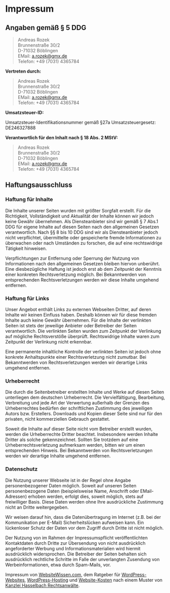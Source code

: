 # Impressum #

## Angaben gemäß § 5 DDG ##

> Andreas Rozek<br>
> Brunnenstraße 30/2<br>
> D-71032 Böblingen<br>
> EMail: a.rozek@gmx.de<br>
> Telefon: +49 (7031) 4365784

**Vertreten durch:**

> Andreas Rozek<br>
> Brunnenstraße 30/2<br>
> D-71032 Böblingen<br>
> EMail: a.rozek@gmx.de<br>
> Telefon: +49 (7031) 4365784

**Umsatzsteuer-ID:**

Umsatzsteuer-Identifikationsnummer gemäß §27a Umsatzsteuergesetz: DE246327888

**Verantwortlich für den Inhalt nach § 18 Abs. 2 MStV:**

> Andreas Rozek<br>
> Brunnenstraße 30/2<br>
> D-71032 Böblingen<br>
> EMail: a.rozek@gmx.de<br>
> Telefon: +49 (7031) 4365784

## Haftungsausschluss ##

### Haftung für Inhalte ###

Die Inhalte unserer Seiten wurden mit größter Sorgfalt erstellt. Für die Richtigkeit, Vollständigkeit und Aktualität der Inhalte können wir jedoch keine Gewähr übernehmen. Als Diensteanbieter sind wir gemäß § 7 Abs.1 DDG für eigene Inhalte auf diesen Seiten nach den allgemeinen Gesetzen verantwortlich. Nach §§ 8 bis 10 DDG sind wir als Diensteanbieter jedoch nicht verpflichtet, übermittelte oder gespeicherte fremde Informationen zu überwachen oder nach Umständen zu forschen, die auf eine rechtswidrige Tätigkeit hinweisen.

Verpflichtungen zur Entfernung oder Sperrung der Nutzung von Informationen nach den allgemeinen Gesetzen bleiben hiervon unberührt. Eine diesbezügliche Haftung ist jedoch erst ab dem Zeitpunkt der Kenntnis einer konkreten Rechtsverletzung möglich. Bei Bekanntwerden von entsprechenden Rechtsverletzungen werden wir diese Inhalte umgehend entfernen.

### Haftung für Links ###

Unser Angebot enthält Links zu externen Webseiten Dritter, auf deren Inhalte wir keinen Einfluss haben. Deshalb können wir für diese fremden Inhalte auch keine Gewähr übernehmen. Für die Inhalte der verlinkten Seiten ist stets der jeweilige Anbieter oder Betreiber der Seiten verantwortlich. Die verlinkten Seiten wurden zum Zeitpunkt der Verlinkung auf mögliche Rechtsverstöße überprüft. Rechtswidrige Inhalte waren zum Zeitpunkt der Verlinkung nicht erkennbar.

Eine permanente inhaltliche Kontrolle der verlinkten Seiten ist jedoch ohne konkrete Anhaltspunkte einer Rechtsverletzung nicht zumutbar. Bei Bekanntwerden von Rechtsverletzungen werden wir derartige Links umgehend entfernen.

### Urheberrecht ###

Die durch die Seitenbetreiber erstellten Inhalte und Werke auf diesen Seiten unterliegen dem deutschen Urheberrecht. Die Vervielfältigung, Bearbeitung, Verbreitung und jede Art der Verwertung außerhalb der Grenzen des Urheberrechtes bedürfen der schriftlichen Zustimmung des jeweiligen Autors bzw. Erstellers. Downloads und Kopien dieser Seite sind nur für den privaten, nicht kommerziellen Gebrauch gestattet.

Soweit die Inhalte auf dieser Seite nicht vom Betreiber erstellt wurden, werden die Urheberrechte Dritter beachtet. Insbesondere werden Inhalte Dritter als solche gekennzeichnet. Sollten Sie trotzdem auf eine Urheberrechtsverletzung aufmerksam werden, bitten wir um einen entsprechenden Hinweis. Bei Bekanntwerden von Rechtsverletzungen werden wir derartige Inhalte umgehend entfernen.

### Datenschutz ###

Die Nutzung unserer Webseite ist in der Regel ohne Angabe personenbezogener Daten möglich. Soweit auf unseren Seiten personenbezogene Daten (beispielsweise Name, Anschrift oder EMail-Adressen) erhoben werden, erfolgt dies, soweit möglich, stets auf freiwilliger Basis. Diese Daten werden ohne Ihre ausdrückliche Zustimmung nicht an Dritte weitergegeben.

Wir weisen darauf hin, dass die Datenübertragung im Internet (z.B. bei der Kommunikation per E-Mail) Sicherheitslücken aufweisen kann. Ein lückenloser Schutz der Daten vor dem Zugriff durch Dritte ist nicht möglich.

Der Nutzung von im Rahmen der Impressumspflicht veröffentlichten Kontaktdaten durch Dritte zur Übersendung von nicht ausdrücklich angeforderter Werbung und Informationsmaterialien wird hiermit ausdrücklich widersprochen. Die Betreiber der Seiten behalten sich ausdrücklich rechtliche Schritte im Falle der unverlangten Zusendung von Werbeinformationen, etwa durch Spam-Mails, vor.

Impressum von <a href="https://websitewissen.com" rel="dofollow">WebsiteWissen.com</a>, dem Ratgeber für <a href="https://websitewissen.com/wordpress-website-erstellen" rel="dofollow">WordPress-Websites</a>, <a href="https://websitewissen.com/wordpress-hosting-vergleich" rel="dofollow">WordPress-Hosting</a> und <a href="https://websitewissen.com/website-kosten" rel="dofollow">Website-Kosten</a> nach einem Muster von <a href="https://www.kanzlei-hasselbach.de/" rel="dofollow">Kanzlei Hasselbach Rechtsanwälte</a>.
